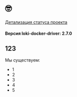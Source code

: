 #  🤓

[Детализация статуса проекта](./status.md)

#### Версия loki-docker-driver: 2.7.0

## 123

Мы существуем:
- 1
- 2
- 3
- 4
- 5
